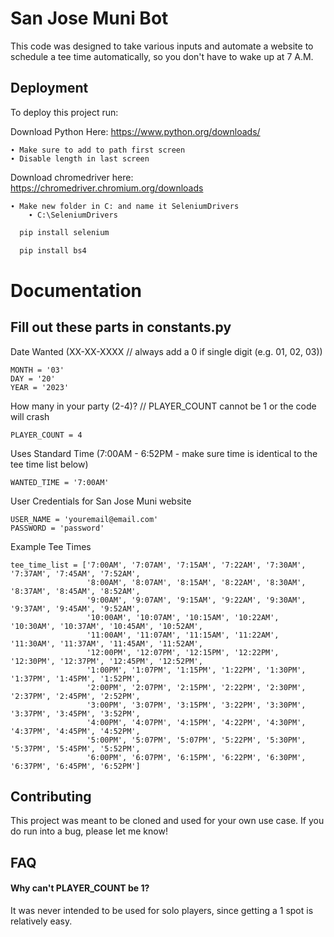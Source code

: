 
# San Jose Muni Bot

This code was designed to take various inputs and automate a website to schedule a tee time automatically, so you don't have to wake up at 7 A.M.

## Deployment

To deploy this project run:

Download Python Here:
https://www.python.org/downloads/

    ∙ Make sure to add to path first screen
    ∙ Disable length in last screen

Download chromedriver here:
https://chromedriver.chromium.org/downloads

    ∙ Make new folder in C: and name it SeleniumDrivers
        ∙ C:\SeleniumDrivers
```bash
  pip install selenium
```
```bash
  pip install bs4
```

# Documentation

## Fill out these parts in constants.py

Date Wanted (XX-XX-XXXX // always add a 0 if single digit (e.g. 01, 02, 03))

    MONTH = '03'
    DAY = '20'
    YEAR = '2023'

How many in your party (2-4)? 
// PLAYER_COUNT cannot be 1 or the code will crash

    PLAYER_COUNT = 4

Uses Standard Time (7:00AM - 6:52PM - make sure time is identical to the tee time list below)

    WANTED_TIME = '7:00AM'

User Credentials for San Jose Muni website

    USER_NAME = 'youremail@email.com'
    PASSWORD = 'password'

Example Tee Times

    tee_time_list = ['7:00AM', '7:07AM', '7:15AM', '7:22AM', '7:30AM', '7:37AM', '7:45AM', '7:52AM',
                     '8:00AM', '8:07AM', '8:15AM', '8:22AM', '8:30AM', '8:37AM', '8:45AM', '8:52AM',
                     '9:00AM', '9:07AM', '9:15AM', '9:22AM', '9:30AM', '9:37AM', '9:45AM', '9:52AM',
                     '10:00AM', '10:07AM', '10:15AM', '10:22AM', '10:30AM', '10:37AM', '10:45AM', '10:52AM',
                     '11:00AM', '11:07AM', '11:15AM', '11:22AM', '11:30AM', '11:37AM', '11:45AM', '11:52AM',
                     '12:00PM', '12:07PM', '12:15PM', '12:22PM', '12:30PM', '12:37PM', '12:45PM', '12:52PM',
                     '1:00PM', '1:07PM', '1:15PM', '1:22PM', '1:30PM', '1:37PM', '1:45PM', '1:52PM',
                     '2:00PM', '2:07PM', '2:15PM', '2:22PM', '2:30PM', '2:37PM', '2:45PM', '2:52PM',
                     '3:00PM', '3:07PM', '3:15PM', '3:22PM', '3:30PM', '3:37PM', '3:45PM', '3:52PM',
                     '4:00PM', '4:07PM', '4:15PM', '4:22PM', '4:30PM', '4:37PM', '4:45PM', '4:52PM',
                     '5:00PM', '5:07PM', '5:07PM', '5:22PM', '5:30PM', '5:37PM', '5:45PM', '5:52PM',
                     '6:00PM', '6:07PM', '6:15PM', '6:22PM', '6:30PM', '6:37PM', '6:45PM', '6:52PM']

## Contributing

This project was meant to be cloned and used for your own use case. If you do run into a bug, please let me know!



## FAQ

#### Why can't PLAYER_COUNT be 1?

It was never intended to be used for solo players, since getting a 1 spot is relatively easy.


